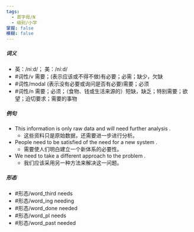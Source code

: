 ```yaml
---
tags:
  - 首字母/N
  - 级别/小学
掌握: false
模糊: false
---
```

##### 词义
- 英：/niːd/； 美：/niːd/
- #词性/v  需要；(表示应该或不得不做)有必要；必需；缺少，欠缺
- #词性/modal (表示没有必要或询问是否有必要)需要；必须
- #词性/n  需要；必须；（食物、钱或生活来源的）短缺，缺乏；特别需要；欲望；迫切要求；需要的事物
##### 例句
- This information is only raw data and will need further analysis .
	- 这些资料只是原始数据，还需要进一步进行分析。
- People need to be satisfied of the need for a new system .
	- 需要使人们明白建立一个新体系的必要性。
- We need to take a different approach to the problem .
	- 我们应该采用另一种方法来解决这一问题。
##### 形态
- #形态/word_third needs
- #形态/word_ing needing
- #形态/word_done needed
- #形态/word_pl needs
- #形态/word_past needed
